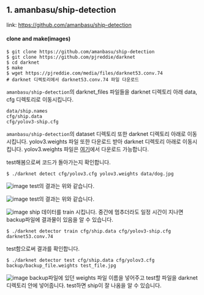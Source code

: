 ## 1. amanbasu/ship-detection

link: https://github.com/amanbasu/ship-detection

#### clone and make(images)

```
$ git clone https://github.com/amanbasu/ship-detection
$ git clone https://github.com/pjreddie/darknet
$ cd darknet
$ make
$ wget https://pjreddie.com/media/files/darknet53.conv.74
# darknet 디렉토리에서 darknet53.conv.74 파일 다운로드
```

`amanbasu/ship-detection`의 darknet_files 파일들을 darknet 디렉토리 아래 data, cfg 디렉토리로 이동시킵니다.

```
data/ship.names
cfg/ship.data
cfg/yolov3-ship.cfg
```

`amanbasu/ship-detection`의 dataset 디렉토리 또한 darknet 디렉토리 아래로 이동시킵니다.
yolov3.weights 파일 또한 다운로드 받아 darknet 디렉토리 아래로 이동시킵니다.
yolov3.weights 파일은 [여기](https://pjreddie.com/media/files/yolov3.weights)에서 다운로드 가능합니다.

test해봄으로써 코드가 돌아가는지 확인합니다.

```
$ ./darknet detect cfg/yolov3.cfg yolov3.weights data/dog.jpg
```

![image](https://user-images.githubusercontent.com/46602874/119124918-29799400-ba6c-11eb-9835-4e28b39c1ff5.png)
test의 결과는 위와 같습니다.

![image](https://user-images.githubusercontent.com/46602874/119124918-29799400-ba6c-11eb-9835-4e28b39c1ff5.png)
test의 결과는 위와 같습니다.

![image](https://user-images.githubusercontent.com/46602874/119244452-cbec6100-bbab-11eb-9e4d-e71c6f9e8f4f.png)
ship 데이터를 train 시킵니다.
중간에 멈추더라도 일정 시간이 지나면 backup파일에 결과물이 있음을 알 수 있습니다.

```
$ ./darknet detector train cfg/ship.data cfg/yolov3-ship.cfg darknet53.conv.74
```

test함으로써 결과를 확인합니다.

```
$ ./darknet detector test cfg/ship.data cfg/yolov3.cfg backup/backup_file.weights test_file.jpg
```

![image](https://user-images.githubusercontent.com/46602874/119244541-c5aab480-bbac-11eb-820b-f290b04b655b.png)
backup파일에 있던 weights 파일 이름을 넣어주고 test할 파일을 darknet 디렉토리 안에 넣어줍니다.
test하면 ship이 잘 나옴을 알 수 있습니다.

